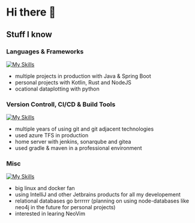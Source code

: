 # Hi there 👋
## Stuff I know
### Languages & Frameworks
[![My Skills](https://skillicons.dev/icons?i=rust,java,kotlin,spring,py,js,nodejs,astro,react,html,bash,latex)](https://skillicons.dev)
- multiple projects in production with Java & Spring Boot
- personal projects with Kotlin, Rust and NodeJS
- ocational dataplotting with python

### Version Controll, CI/CD & Build Tools
[![My Skills](https://skillicons.dev/icons?i=git,github,gitlab,azure,jenkins,gradle,maven)](https://skillicons.dev)
- multiple years of using git and git adjacent technologies
- used azure TFS in production
- home server with jenkins, sonarqube and gitea
- used gradle & maven in a professional environment

### Misc
[![My Skills](https://skillicons.dev/icons?i=linux,docker,idea,mysql,postgres,postman,grafana)](https://skillicons.dev)
- big linux and docker fan
- using IntelliJ and other Jetbrains products for all my developement
- relational databases go brrrrrr (planning on using node-databases like neo4j in the future for personal projects)
- interested in learing NeoVim
